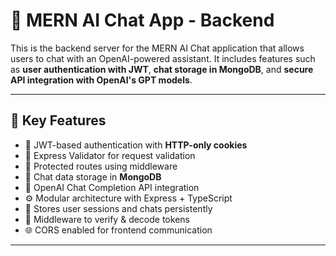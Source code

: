 # 🧠 MERN AI Chat App - Backend

This is the backend server for the MERN AI Chat application that allows users to chat with an OpenAI-powered assistant. It includes features such as **user authentication with JWT**, **chat storage in MongoDB**, and **secure API integration with OpenAI's GPT models**.

---

## 🚀 Key Features

- 🔐 JWT-based authentication with **HTTP-only cookies**
- 🧾 Express Validator for request validation
- 🔄 Protected routes using middleware
- 💬 Chat data storage in **MongoDB**
- 🤖 OpenAI Chat Completion API integration
- ⚙️ Modular architecture with Express + TypeScript
- 📁 Stores user sessions and chats persistently
- 🧠 Middleware to verify & decode tokens
- 🌐 CORS enabled for frontend communication

---
